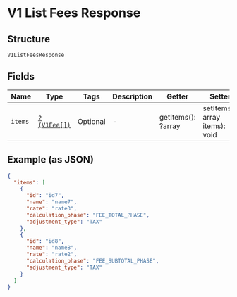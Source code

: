 
# V1 List Fees Response

## Structure

`V1ListFeesResponse`

## Fields

| Name | Type | Tags | Description | Getter | Setter |
|  --- | --- | --- | --- | --- | --- |
| `items` | [`?(V1Fee[])`](/doc/models/v1-fee.md) | Optional | - | getItems(): ?array | setItems(?array items): void |

## Example (as JSON)

```json
{
  "items": [
    {
      "id": "id7",
      "name": "name7",
      "rate": "rate3",
      "calculation_phase": "FEE_TOTAL_PHASE",
      "adjustment_type": "TAX"
    },
    {
      "id": "id8",
      "name": "name8",
      "rate": "rate2",
      "calculation_phase": "FEE_SUBTOTAL_PHASE",
      "adjustment_type": "TAX"
    }
  ]
}
```

